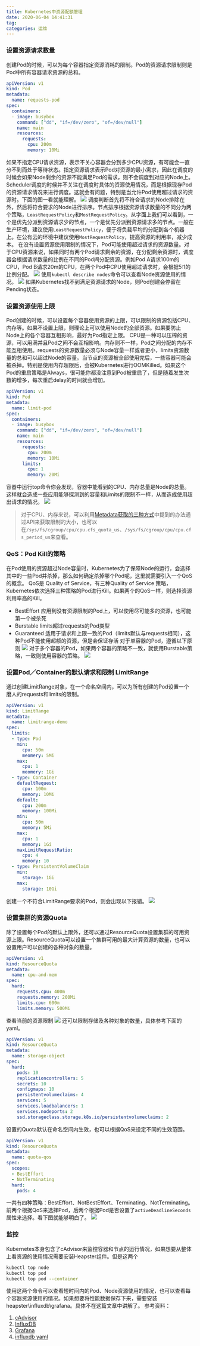 ```yaml
---
title: Kubernetes中资源配额管理
date: 2020-06-04 14:41:31
tag: 
categories: 运维
---
```


### 设置资源请求数量

创建Pod的时候，可以为每个容器指定资源消耗的限制。Pod的资源请求限制则是Pod中所有容器请求资源的总和。
```yaml
apiVersion: v1
kind: Pod
metadata:
  name: requests-pod
spec:
  containers:
  - image: busybox
    command: ["dd", "if=/dev/zero", "of=/dev/null"]
    name: main
    resources:
      requests:
        cpu: 200m
        memory: 10Mi
```
如果不指定CPU请求资源，表示不关心容器会分到多少CPU资源，有可能会一直分不到而处于等待状态。指定资源请求表示Pod对资源的最小需求，因此在调度的时候会如果Node剩余的资源不能满足Pod的需求，则不会调度到对应的Node上。Scheduler调度的时候并不关注在调度时具体的资源使用情况，而是根据现存Pod的资源请求情况来进行调度。这就会有问题，特别是当允许Pod使用超过请求的资源时。下面的图一看就能理解。
![](20200604-kubernetes-resource-quota/39469-20181116143420671-1676019814.png)
调度判断首先将不符合请求的Node排除在外，然后将符合要求的Node进行排序。节点排序根据资源请求数量的不同分为两个策略，```LeastRequestPolicy```和```MostRequestPolicy```。从字面上我们可以看到，一个是优先分派到资源请求少的节点，一个是优先分派到资源请求多的节点。一般在生产环境，建议使用```LeastRequestPolicy```，便于将负载平均的分配到各个机器上。在公有云的环境中建议使用```MostRequestPolicy```，提高资源的利用率，减少成本。
在没有设置资源使用限制的情况下，Pod可能使用超过请求的资源数量。对于CPU资源来说，如果同时有两个Pod请求剩余的资源，在分配剩余资源时，调度器会根据请求数量的比例在不同的Pod间分配资源。例如Pod A请求100m的CPU，Pod B请求20m的CPU，在两个Pod中CPU使用超过请求时，会根据5:1的比例分配。
![](20200604-kubernetes-resource-quota/39469-20181116143500100-1365453894.png)
使用```kubectl describe nodes```命令可以查看Node资源使用的情况。
![](./20200604-kubernetes-resource-quota/39469-20181116143539226-2052921140.png)
如果Kubernetes找不到满足资源请求的Node，则Pod创建会停留在Pending状态。

### 设置资源使用上限
Pod创建的时候，可以设置每个容器使用资源的上限，可以限制的资源包括CPU、内存等。如果不设置上限，则理论上可以使用Node的全部资源。如果要防止Node上的各个容器互相影响，最好为Pod指定上限。
CPU是一种可以压榨的资源，可以用满并且Pod之间不会互相影响。内存则不一样，Pod之间分配的内存不能互相使用。requests的资源数量必须与Node容量一样或者更小，limits资源数量的总和可以超过Node的容量。当节点的资源被全部使用完后，一些容器可能会被杀掉。特别是使用内存超限后，会被Kubernetes进行OOMKilled。如果这个Pod的重启策略是Always，很可能你都没注意到Pod被重启了，但是随着发生次数的增多，每次重启delay的时间就会增加。

```yaml
apiVersion: v1
kind: Pod
metadata:
  name: limit-pod
spec:
  containers:
  - image: busybox
    command: ["dd", "if=/dev/zero", "of=/dev/null"]
    name: main
    resources:
      requests:
        cpu: 200m
        memory: 10Mi
      limits:
        cpu: 1
        memory: 20Mi
```
容器中运行top命令你会发现，容器中能看到的CPU、内存总量是Node的总量。这样就会造成一些应用能够探测到的容量和Limits的限制不一样，从而造成使用超出请求的情况。
![](20200604-kubernetes-resource-quota/39469-20181116143653912-1043067398.png)

> 对于CPU、内存来说，可以利用[Metadata获取的三种方式](https://www.cnblogs.com/cocowool/p/kubernetes_get_metadata.html)中提到的办法通过API来获取限制的大小，也可以在```/sys/fs/cgroup/cpu/cpu.cfs_quota_us```、```/sys/fs/cgroup/cpu/cpu.cfs_period_us```来查看。

### QoS：Pod Kill的策略

在Pod使用的资源超过Node容量时，Kubernetes为了保障Node的运行，会选择其中的一些Pod并杀掉，那么如何确定杀掉哪个Pod呢，这里就需要引入一个QoS的概念。
QoS是 Quality of Service，有三种Quality of Service 策略，Kubernetes依次选择三种策略的Pod进行Kill。如果两个的QoS一样，则选择资源利用率高的Kill。

* BestEffort 应用到没有资源限制的Pod上，可以使用尽可能多的资源，也可能第一个被杀死
* Burstable limits超过requests的Pod类型
* Guaranteed 适用于请求和上限一致的Pod（limits默认与requests相同），这种Pod不能使用超额的资源，但是会保证存活
对于单容器的Pod，遵循以下原则
![](20200604-kubernetes-resource-quota/39469-20181116143722191-1232017879.png)
对于多个容器的Pod，如果两个容器的策略不一致，就使用Burstable策略，一致则使用容器的策略。
![](20200604-kubernetes-resource-quota/39469-20181116143739254-717609385.png)

### 设置Pod／Container的默认请求和限制 LimitRange
通过创建LimitRange对象，在一个命名空间内，可以为所有创建的Pod设置一个磨人的requests和limits的限制。
```yaml
apiVersion: v1
kind: LimitRange
metadata:
  name: limitrange-demo
spec:
  limits:
  - type: Pod
    min:
      cpu: 50m
      meomery: 5Mi
    max:
      cpu: 1
      meomery: 1Gi
  - type: Container
    defaultRequest:
      cpu: 100m
      memory: 10Mi
    default:
      cpu: 200m
      memory: 100Mi
    min:
      cpu: 50m
      memory: 5Mi
    max:
      cpu: 1
      memory: 1Gi
    maxLimitRequestRatio:
      cpu: 4
      memory: 10
  - type: PersistentVolumeClaim
    min:
      storage: 1Gi
    max:
      storage: 10Gi
```
创建一个不符合LimitRange要求的Pod，则会出现以下报错。
![](20200604-kubernetes-resource-quota/39469-20181116143827611-441646517.png)

### 设置集群的资源Quota
除了设置每个Pod的默认上限外，还可以通过ResourceQuota设置集群的可用资源上限。ResourceQuota可以设置一个集群可用的最大计算资源的数量，也可以设置用户可以创建的各种对象的数量。
```yaml
apiVersion: v1
kind: ResourceQuota
metadata:
  name: cpu-and-mem
spec:
  hard:
    requests.cpu: 400m
    requests.memory: 200Mi
    limits.cpu: 600m
    limits.memory: 500Mi
```
查看当前的资源限制
![](20200604-kubernetes-resource-quota/39469-20181116143902094-1244212442.png)
还可以限制存储及各种对象的数量，具体参考下面的yaml。

```yaml
apiVersion: v1
kind: ResourceQuota
metadata:
  name: storage-object
spec:
  hard:
    pods: 10
    replicationcontrollers: 5
    secrets: 10
    configmaps: 10
    persistentvolumeclaims: 4
    services: 5
    services.loadbalancers: 1
    services.nodeports: 2
    ssd.storageclass.storage.k8s.io/persistentvolumeclaims: 2
```
设置的Quota默认在命名空间内生效，也可以根据QoS来设定不同的生效范围。
```yaml
apiVersion: v1
kind: ResourceQuota
metadata:
  name: quota-qos
spec:
  scopes:
  - BestEffort
  - NotTerminating
  hard:
    pods: 4
```
一共有四种策略：BestEffort、NotBestEffort、Terminating、NotTerminating。前两个根据QoS来选择Pod，后两个根据Pod是否设置了```activeDeadlineSeconds```属性来选择。看下图就能够明白了。
![](20200604-kubernetes-resource-quota/39469-20181116143954249-1736524810.png)

### 监控
Kubernetes本身包含了cAdvisor来监控容器和节点的运行情况，如果想要从整体上看资源的使用情况需要安装Heapster组件。但是这两个
```bash
kubectl top node
kubectl top pod
kubectl top pod --container
```
使用这两个命令可以查看短时间内的Pod、Node资源使用的情况，也可以查看每个容器资源使用的情况。如果想要将性能数据保存下来，需要安装heapster\influxdb\grafana。具体不在这篇文章中讲解了。
参考资料：

1. [cAdvisor](https://github.com/google/cadvisor)
2. [InfluxDB](https://www.influxdata.com)
3. [Grafana](http://docs.grafana.org)
4. [influxdb yaml](http://github.com/kubernetes/heapster/tree/master/deploy/kube-config/influxdb)












